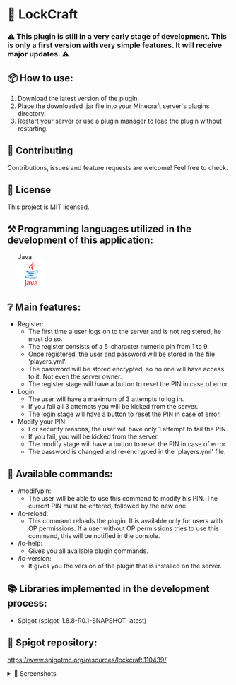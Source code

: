 # 🔐 LockCraft
### ⚠️ This plugin is still in a very early stage of development. This is only a first version with very simple features. It will receive major updates. ⚠️

## 📦 How to use:

1. Download the latest version of the plugin.
2. Place the downloaded .jar file into your Minecraft server's plugins directory.
3. Restart your server or use a plugin manager to load the plugin without restarting.

## 🤝 Contributing

Contributions, issues and feature requests are welcome! Feel free to check.

## 📝 License

This project is [MIT](LICENSE) licensed.

## ⚒️  Programming languages utilized in the development of this application:
<ul style="list-style-type: none;">
  <li>Java 
    <br><img src="https://github.com/devicons/devicon/blob/master/icons/java/java-original-wordmark.svg" title="Java" alt="Java" width="60" height="60"/></li>
</ul>

## ❔ Main features:
- Register:
  - The first time a user logs on to the server and is not registered, he must do so.
  - The register consists of a 5-character numeric pin from 1 to 9. 
  - Once registered, the user and password will be stored in the file 'players.yml'.
  - The password will be stored encrypted, so no one will have access to it. Not even the server owner.
  - The register stage will have a button to reset the PIN in case of error.
- Login:
  - The user will have a maximum of 3 attempts to log in.
  - If you fail all 3 attempts you will be kicked from the server.
  - The login stage will have a button to reset the PIN in case of error.
- Modify your PIN:
  - For security reasons, the user will have only 1 attempt to fail the PIN.
  - If you fail, you will be kicked from the server.
  - The modify stage will have a button to reset the PIN in case of error.
  - The password is changed and re-encrypted in the 'players.yml' file.

## 💫 Available commands:
- /modifypin:
  - The user will be able to use this command to modify his PIN. The current PIN must be entered, followed by the new one.
- /lc-reload:
  - This command reloads the plugin. It is available only for users with OP permissions. If a user without OP permissions tries to use this command, this will be notified in the console.
- /lc-help:
  - Gives you all available plugin commands.
- /lc-version:
  - It gives you the version of the plugin that is installed on the server.

## 📚  Libraries implemented in the development process: 
- Spigot (spigot-1.8.8-R0.1-SNAPSHOT-latest)

## 🚰 Spigot repository:
https://www.spigotmc.org/resources/lockcraft.110439/

<details>
  <summary>📸 Screenshots</summary>
  
  - This is the register screen:
  
  ![Register](https://i.imgur.com/hXMFIA4.png)

  - This is the screen after registering:
  
  ![AfterRegister](https://i.imgur.com/pAPUOXL.png)

  - This is the login screen:
  
  ![Login](https://i.imgur.com/8ar5i2f.png)

  - This is the screen after logging in:
  
  ![AfterLogin](https://i.imgur.com/n1BvFHS.png)

  - This is the screen after a failed login:
  
  ![AfterFailed](https://i.imgur.com/tuio8fh.png)

  - This is the modify screen:
  
  ![Modify](https://i.imgur.com/ub8cJGX.png)

  - This is the screen after modification:
  
  ![AfterModify](https://i.imgur.com/F90NmUh.png)

  - This is an example of an encrypted password:
  
  ![EncriptedPassExample](https://i.imgur.com/q6Mp9Dq.png)

  - This is the help screen:
  
  ![Help](https://i.imgur.com/xgQzcIc.png)
</details>

